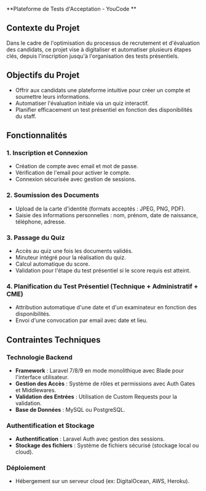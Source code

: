 **Plateforme de Tests d'Acceptation - YouCode **

## Contexte du Projet
Dans le cadre de l'optimisation du processus de recrutement et d'évaluation des candidats, ce projet vise à digitaliser et automatiser plusieurs étapes clés, depuis l'inscription jusqu'à l'organisation des tests présentiels.

## Objectifs du Projet
- Offrir aux candidats une plateforme intuitive pour créer un compte et soumettre leurs informations.
- Automatiser l'évaluation initiale via un quiz interactif.
- Planifier efficacement un test présentiel en fonction des disponibilités du staff.

## Fonctionnalités
### 1. Inscription et Connexion
- Création de compte avec email et mot de passe.
- Vérification de l'email pour activer le compte.
- Connexion sécurisée avec gestion de sessions.

### 2. Soumission des Documents
- Upload de la carte d'identité (formats acceptés : JPEG, PNG, PDF).
- Saisie des informations personnelles : nom, prénom, date de naissance, téléphone, adresse.

### 3. Passage du Quiz
- Accès au quiz une fois les documents validés.
- Minuteur intégré pour la réalisation du quiz.
- Calcul automatique du score.
- Validation pour l'étape du test présentiel si le score requis est atteint.

### 4. Planification du Test Présentiel (Technique + Administratif + CME)
- Attribution automatique d'une date et d'un examinateur en fonction des disponibilités.
- Envoi d'une convocation par email avec date et lieu.

## Contraintes Techniques
### **Technologie Backend**
- **Framework** : Laravel 7/8/9 en mode monolithique avec Blade pour l'interface utilisateur.
- **Gestion des Accès** : Système de rôles et permissions avec Auth Gates et Middlewares.
- **Validation des Entrées** : Utilisation de Custom Requests pour la validation.
- **Base de Données** : MySQL ou PostgreSQL.

### **Authentification et Stockage**
- **Authentification** : Laravel Auth avec gestion des sessions.
- **Stockage des fichiers** : Système de fichiers sécurisé (stockage local ou cloud).

### **Déploiement**
- Hébergement sur un serveur cloud (ex: DigitalOcean, AWS, Heroku).

